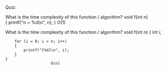 Quiz:

What is the time complexity of this function / algorithm?
	void f(int n)	
	{
		printf("n = %d\n", n);
	}
						O(1)

What is the time complexity of this function / algorithm?
	void f(int n)
	{
		int i;

		for (i = 0; i < n; i++)
		{
			printf("[%d]\n", i);
		}
	}
						O(n)
